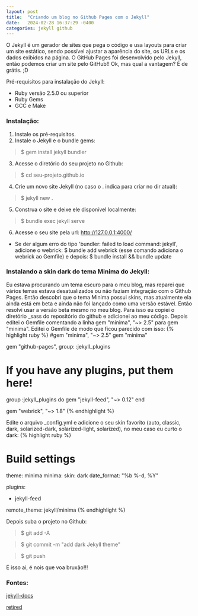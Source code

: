```yaml
---
layout: post
title:  "Criando um blog no Github Pages com o Jekyll"
date:   2024-02-28 16:37:29 -0400
categories: jekyll github
---
```

O Jekyll é um gerador de sites que pega o código e usa layouts para criar um site estático, sendo possível ajustar a aparência do site, os URLs e os dados exibidos na página. O GitHub Pages foi desenvolvido pelo Jekyll, então podemos criar um site pelo GitHub!! Ok, mas qual a vantagem? É de grátis. ;D

Pré-requisitos para instalação do Jekyll:
- Ruby versão 2.5.0 ou superior
- Ruby Gems
- GCC e Make

### Instalação:
1. Instale os pré-requisitos.
2. Instale o Jekyll e o bundle gems: 
> $ gem install jekyll bundler
3. Acesse o diretório do seu projeto no Github:
> $ cd seu-projeto.github.io
4. Crie um novo site Jekyll (no caso o . indica para criar no dir atual):
> $ jekyll new . 
5. Construa o site e deixe ele disponível localmente:
> $ bundle exec jekyll serve
6. Acesse o seu site pela url: http://127.0.0.1:4000/

* Se der algum erro do tipo 'bundler: failed to load command: jekyll', adicione o webrick: $ bundle add webrick (esse comando adiciona o webrick ao Gemfile) e depois: $ bundle install && bundle update



### Instalando a skin dark do tema Minima do Jekyll:
Eu estava procurando um tema escuro para o meu blog, mas reparei que vários temas estava desatualizados ou não faziam integração com o Github Pages. Então descobri que o tema Minima possui skins, mas atualmente ela ainda está em beta e ainda não foi lançado como uma versão estável.
Então resolvi usar a versão beta mesmo no meu blog. Para isso eu copiei o diretório _sass do repositório do github e adicionei ao meu código. Depois editei o Gemfile comentando a linha gem "minima", "~> 2.5" para gem "minima". Editei o Gemfile de modo que ficou parecido com isso:
{% highlight ruby %}
#gem "minima", "~> 2.5"
gem "minima"

gem "github-pages", group: :jekyll_plugins
# If you have any plugins, put them here!
group :jekyll_plugins do
  gem "jekyll-feed", "~> 0.12"
end

gem "webrick", "~> 1.8"
{% endhighlight %}



Edite o arquivo _config.yml e adicione o seu skin favorito (auto, classic, dark, solarized-dark, solarized-light, solarized), no meu caso eu curto o dark:
{% highlight ruby %}
# Build settings
theme: minima
minima:
  skin: dark
  date_format: "%b %-d, %Y"

plugins:
  - jekyll-feed

remote_theme: jekyll/minima
{% endhighlight %}

Depois suba o projeto no Github:
> $ git add -A

> $ git commit -m "add dark Jekyll theme"

> $ git push

É isso ai, é nois que voa bruxão!!! 

### Fontes:
[jekyll-docs][jekyll-docs]

[retired][retired]

[jekyll-docs]: https://jekyllrb.com/docs/home
[retired]: https://retired.re-ynd.com/2024/dark-theme-in-jekyll/



[jekyll-docs]: http://jekyllrb.com/docs/home
[jekyll-gh]:   https://github.com/jekyll/jekyll
[jekyll-talk]: https://talk.jekyllrb.com/